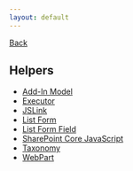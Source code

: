 ```yaml
---
layout: default
---
```

<div class="page-info" markdown="1">

[Back](/)
## Helpers

</div>

- [Add-In Model](add-in-model)
- [Executor](executor)
- [JSLink](jslink)
- [List Form](list-form)
- [List Form Field](list-form-field)
- [SharePoint Core JavaScript](sp)
- [Taxonomy](taxonomy)
- [WebPart](webpart)